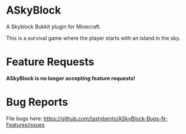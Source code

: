 ASkyBlock
==========

A Skyblock Bukkit plugin for Minecraft.

This is a survival game where the player starts with an island in the sky.

Feature Requests
================
**ASkyBlock is no longer accepting feature requests!**

Bug Reports
===========
File bugs here: https://github.com/tastybento/ASkyBlock-Bugs-N-Features/issues


